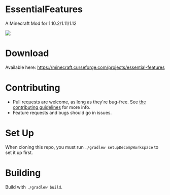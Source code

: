 # EssentialFeatures
A Minecraft Mod for 1.10.2/1.11/1.12

![](http://cf.way2muchnoise.eu/full_essential-features_downloads.svg)

# Download
Available here: https://minecraft.curseforge.com/projects/essential-features

# Contributing
 - Pull requests are welcome, as long as they're bug-free. See [the contributing guidelines](https://github.com/williambl/EssentialFeatures/blob/master/CONTRIBUTING.md) for more info.
 - Feature requests and bugs should go in issues.

# Set Up
When cloning this repo, you must run `./gradlew setupDecompWorkspace` to set it up first.

# Building
Build with `./gradlew build`.
